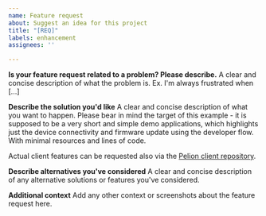 ```yaml
---
name: Feature request
about: Suggest an idea for this project
title: "[REQ]"
labels: enhancement
assignees: ''

---
```


**Is your feature request related to a problem? Please describe.**
A clear and concise description of what the problem is. Ex. I'm always frustrated when [...]

**Describe the solution you'd like**
A clear and concise description of what you want to happen.
Please bear in mind the target of this example - it is supposed to be a very short and simple demo applications, which highlights just the device connectivity and firmware update using the developer flow. With minimal resources and lines of code.

Actual client features can be requested also via the [Pelion client repository](https://github.com/armmbed/mbed-cloud-client/issues).

**Describe alternatives you've considered**
A clear and concise description of any alternative solutions or features you've considered.

**Additional context**
Add any other context or screenshots about the feature request here.
